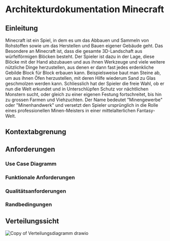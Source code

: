 # Architekturdokumentation Minecraft
## Einleitung
Minecraft ist ein Spiel, in dem es um das Abbauen und Sammeln von Rohstoffen sowie um das Herstellen und Bauen eigener Gebäude geht. Das Besondere an Minecraft ist, dass die gesamte 3D-Landschaft aus würfelförmigen Blöcken besteht. Der Spieler ist dazu in der Lage, diese Blöcke mit der Hand abzubauen und aus ihnen Werkzeuge und viele weitere nützliche Dinge herzustellen, aus denen er dann fast jedes erdenkliche Gebilde Block für Block erbauen kann. Beispielsweise baut man Steine ab, um aus ihnen Öfen herzustellen, mit deren Hilfe wiederum Sand zu Glas geschmolzen werden kann. Schliesslich hat der Spieler die freie Wahl, ob er nun die Welt erkundet und in Unterschlüpfen Schutz vor nächtlichen Monstern sucht, oder gleich zu einer eigenen Festung fortschreitet, bis hin zu grossen Farmen und Viehzuchten. Der Name bedeutet "Minengewerbe" oder "Minenhandwerk" und versetzt den Spieler ursprünglich in die Rolle eines professionellen Minen-Meisters in einer mittelalterlichen Fantasy-Welt.
## Kontextabgrenung
## Anforderungen
### Use Case Diagramm
### Funktionale Anforderungen
### Qualitätsanforderungen
### Randbedingungen
## Verteilungssicht
![Copy of Verteilungsdiagramm drawio](https://user-images.githubusercontent.com/97627842/156453923-ad7ce6ac-abe2-4673-9dd3-fbf04ac2c130.png)
